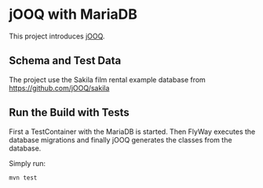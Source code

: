 # jOOQ with MariaDB

This project introduces [jOOQ](https://jooq.org).

## Schema and Test Data

The project use the Sakila film rental example database from https://github.com/jOOQ/sakila

## Run the Build with Tests

First a TestContainer with the MariaDB is started. Then FlyWay executes the database migrations and finally jOOQ generates the classes from the database. 

Simply run:

    mvn test

